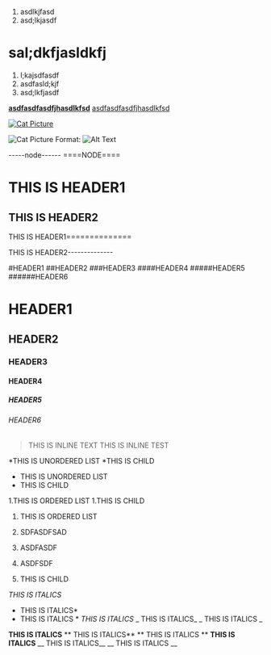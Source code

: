  1. asdlkjfasd
 1. asd;lkjasdf
 
sal;dkfjasldkfj
=============

1. l;kajsdfasdf
1. asdfasld;kjf
 1. asd;lkfjasdf


**[asdfasdfasdfjhasdlkfsd](http://github.com)**
[asdfasdfasdfjhasdlkfsd](http://github.com)

[![Cat Picture](https://i.ytimg.com/vi/tntOCGkgt98/maxresdefault.jpg)](http://github.com)

![Cat Picture](https://i.ytimg.com/vi/tntOCGkgt98/maxresdefault.jpg)
Format: ![Alt Text](https://www.google.co.kr/search?espv=2&q=java+system+out+println+unicode+characters&oq=java+system+out+println+unicode+characters&gs_l=serp.3...393913.395576.0.395734.10.9.1.0.0.0.142.940.0j8.8.0....0...1c.1.64.serp..1.8.836...0i8i13i30k1j30i10k1.KjdahpOm_n4)

-----node------
====NODE====

THIS IS HEADER1
==============

THIS IS HEADER2
--------------

THIS IS HEADER1==============

THIS IS HEADER2--------------

#HEADER1
##HEADER2
###HEADER3
####HEADER4
#####HEADER5
######HEADER6

# HEADER1
## HEADER2
### HEADER3
#### HEADER4
##### HEADER5
###### HEADER6

>THIS IS INLINE TEXT
> THIS IS INLINE TEST

*THIS IS UNORDERED LIST
 *THIS IS CHILD
* THIS IS UNORDERED LIST
 * THIS IS CHILD
 
1.THIS IS ORDERED LIST
 1.THIS IS CHILD
 
 

1. THIS IS ORDERED LIST
1. SDFASDFSAD
1. ASDFASDF

1. ASDFSDF
 1. THIS IS CHILD
 
*THIS IS ITALICS*
* THIS IS ITALICS*
* THIS IS ITALICS *
_THIS IS ITALICS_
_ THIS IS ITALICS_
_ THIS IS ITALICS _


**THIS IS ITALICS**
** THIS IS ITALICS**
** THIS IS ITALICS **
__THIS IS ITALICS__
__ THIS IS ITALICS__
__ THIS IS ITALICS __

